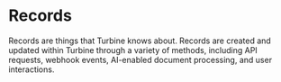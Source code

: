 # Records

Records are things that Turbine knows about. Records are created and updated within Turbine through a variety of methods, including API requests, webhook events, AI-enabled document processing, and user interactions.
